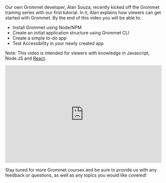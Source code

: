 Our own Grommet developer, Alan Souza, recently kicked off the Grommet training series with our first tutorial. In it, Alan explains how viewers can get started with Grommet.
By the end of this video you will be able to:

* Install Grommet using Node/NPM
* Create an initial application structure using Grommet CLI
* Create a simple to-do app
* Test Accessibility in your newly created app

Note: This video is intended for viewers with knowledge in Javascript, Node.JS and [React](/post/2016/02/04/why-we-chose-react).

<iframe src="https://player.vimeo.com/video/154880318" width="500" height="313" scrolling="no" frameborder="no"></iframe>

Stay tuned for more Grommet courses and be sure to provide us with any feedback or questions, as well as any topics you would like covered!